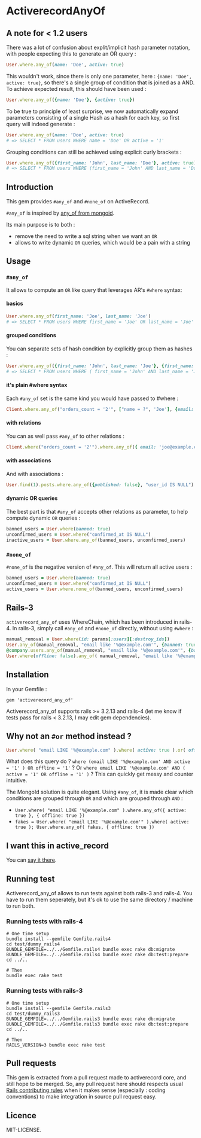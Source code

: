 # ActiverecordAnyOf

## A note for < 1.2 users

There was a lot of confusion about explit/implicit hash parameter notation,
with people expecting this to generate an OR query :

```ruby
User.where.any_of(name: 'Doe', active: true)
```

This wouldn't work, since there is only one parameter, here : `{name: 'Doe', active: true}`,
so there's a single group of condition that is joined as a AND. To achieve
expected result, this should have been used :

```ruby
User.where.any_of({name: 'Doe'}, {active: true})
```

  
To be true to principle of least surprise, we now automatically expand
parameters consisting of a single Hash as a hash for each key, so first
query will indeed generate :

```ruby
User.where.any_of(name: 'Doe', active: true)
# => SELECT * FROM users WHERE name = 'Doe' OR active = '1'
```


Grouping conditions can still be achieved using explicit curly brackets :

```ruby
User.where.any_of({first_name: 'John', last_name: 'Doe'}, active: true)
# => SELECT * FROM users WHERE (first_name = 'John' AND last_name = 'Doe') OR active = '1'
```


## Introduction

This gem provides `#any_of` and `#none_of` on ActiveRecord.

`#any_of` is inspired by [any_of from mongoid](http://two.mongoid.org/docs/querying/criteria.html#any_of).

Its main purpose is to both :

* remove the need to write a sql string when we want an `OR`
* allows to write dynamic `OR` queries, which would be a pain with a string


## Usage

### `#any_of`

It allows to compute an `OR` like query that leverages AR's `#where` syntax:


#### basics

```ruby
User.where.any_of(first_name: 'Joe', last_name: 'Joe')
# => SELECT * FROM users WHERE first_name = 'Joe' OR last_name = 'Joe'
```


#### grouped conditions

You can separate sets of hash condition by explicitly group them as hashes :

```ruby
User.where.any_of({first_name: 'John', last_name: 'Joe'}, {first_name: 'Simon', last_name: 'Joe'})
# => SELECT * FROM users WHERE ( first_name = 'John' AND last_name = 'Joe' ) OR ( first_name = 'Simon' AND last_name = 'Joe' )
```


#### it's plain #where syntax

Each `#any_of` set is the same kind you would have passed to #where :

```ruby
Client.where.any_of("orders_count = '2'", ["name = ?", 'Joe'], {email: 'joe@example.com'})
```


#### with relations

You can as well pass `#any_of` to other relations :

```ruby
Client.where("orders_count = '2'").where.any_of({ email: 'joe@example.com' }, { email: 'john@example.com' })
```


#### with associations

And with associations :

```ruby
User.find(1).posts.where.any_of({published: false}, "user_id IS NULL")
```


#### dynamic OR queries

The best part is that `#any_of` accepts other relations as parameter, to help compute
dynamic `OR` queries :

```ruby
banned_users = User.where(banned: true)
unconfirmed_users = User.where("confirmed_at IS NULL")
inactive_users = User.where.any_of(banned_users, unconfirmed_users)
```

### `#none_of`

`#none_of` is the negative version of `#any_of`. This will return all active users :

```ruby
banned_users = User.where(banned: true)
unconfirmed_users = User.where("confirmed_at IS NULL")
active_users = User.where.none_of(banned_users, unconfirmed_users)
```

## Rails-3

`activerecord_any_of` uses WhereChain, which has been introduced in rails-4. In
rails-3, simply call `#any_of` and `#none_of` directly, without using `#where` :

```ruby
manual_removal = User.where(id: params[:users][:destroy_ids])
User.any_of(manual_removal, "email like '%@example.com'", {banned: true})
@company.users.any_of(manual_removal, "email like '%@example.com'", {banned: true})
User.where(offline: false).any_of( manual_removal, "email like '%@example.com'", {banned: true})
```

## Installation

In your Gemfile :

```
gem 'activerecord_any_of'
```

Activerecord_any_of supports rails >= 3.2.13 and rails-4 (let me know if tests
pass for rails < 3.2.13, I may edit gem dependencies).


## Why not an `#or` method instead ?

```ruby
User.where( "email LIKE '%@example.com" ).where( active: true ).or( offline: true )
```

What does this query do ? `where (email LIKE '%@example.com' AND active = '1' )
OR offline = '1'` ? Or `where email LIKE '%@example.com' AND ( active = '1' OR
offline = '1' )` ? This can quickly get messy and counter intuitive.

The MongoId solution is quite elegant. Using `#any_of`, it is made clear which
conditions are grouped through `OR` and which are grouped through `AND` : 

* `User.where( "email LIKE '%@example.com" ).where.any_of({ active: true }, { offline: true })`
* `fakes = User.where( "email LIKE '%@example.com'" ).where( active: true ); User.where.any_of( fakes, { offline: true })` 


## I want this in active_record

You can [say it there](https://github.com/rails/rails/pull/10891).


## Running test

Activerecord_any_of allows to run tests against both rails-3 and rails-4. You
have to run them seperately, but it's ok to use the same directory / machine to
run both.

### Running tests with rails-4

```shell
# One time setup
bundle install --gemfile Gemfile.rails4
cd test/dummy_rails4
BUNDLE_GEMFILE=../../Gemfile.rails4 bundle exec rake db:migrate
BUNDLE_GEMFILE=../../Gemfile.rails4 bundle exec rake db:test:prepare
cd ../..

# Then
bundle exec rake test
```

### Running tests with rails-3

```shell
# One time setup
bundle install --gemfile Gemfile.rails3
cd test/dummy_rails3
BUNDLE_GEMFILE=../../Gemfile.rails3 bundle exec rake db:migrate
BUNDLE_GEMFILE=../../Gemfile.rails3 bundle exec rake db:test:prepare
cd ../..

# Then
RAILS_VERSION=3 bundle exec rake test
```


## Pull requests

This gem is extracted from a pull request made to activerecord core, and
still hope to be merged. So, any pull request here should respects usual
[Rails contributing rules](http://guides.rubyonrails.org/contributing_to_ruby_on_rails.html#contributing-to-the-rails-code)
when it makes sense (especially : coding conventions) to make integration
in source pull request easy.


## Licence

MIT-LICENSE.
